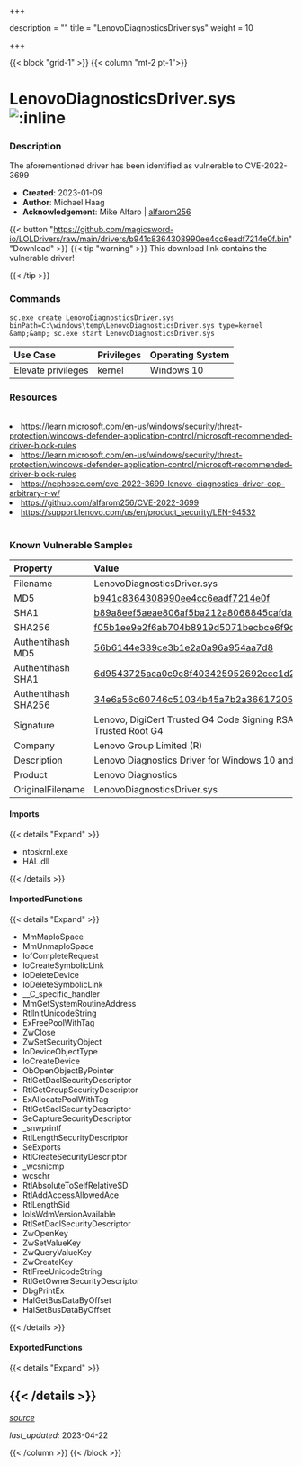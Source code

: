 +++

description = ""
title = "LenovoDiagnosticsDriver.sys"
weight = 10

+++


{{< block "grid-1" >}}
{{< column "mt-2 pt-1">}}


# LenovoDiagnosticsDriver.sys ![:inline](/images/twitter_verified.png) 


### Description

The aforementioned driver has been identified as vulnerable to CVE-2022-3699

- **Created**: 2023-01-09
- **Author**: Michael Haag
- **Acknowledgement**: Mike Alfaro | [alfarom256](https://twitter.com/alfarom256)

{{< button "https://github.com/magicsword-io/LOLDrivers/raw/main/drivers/b941c8364308990ee4cc6eadf7214e0f.bin" "Download" >}}
{{< tip "warning" >}}
This download link contains the vulnerable driver!

{{< /tip >}}

### Commands

```
sc.exe create LenovoDiagnosticsDriver.sys binPath=C:\windows\temp\LenovoDiagnosticsDriver.sys type=kernel &amp;&amp; sc.exe start LenovoDiagnosticsDriver.sys
```

| Use Case | Privileges | Operating System | 
|:---- | ---- | ---- |
| Elevate privileges | kernel | Windows 10 |

### Resources
<br>
<li><a href=" https://learn.microsoft.com/en-us/windows/security/threat-protection/windows-defender-application-control/microsoft-recommended-driver-block-rules"> https://learn.microsoft.com/en-us/windows/security/threat-protection/windows-defender-application-control/microsoft-recommended-driver-block-rules</a></li>
<li><a href="https://learn.microsoft.com/en-us/windows/security/threat-protection/windows-defender-application-control/microsoft-recommended-driver-block-rules">https://learn.microsoft.com/en-us/windows/security/threat-protection/windows-defender-application-control/microsoft-recommended-driver-block-rules</a></li>
<li><a href="https://nephosec.com/cve-2022-3699-lenovo-diagnostics-driver-eop-arbitrary-r-w/">https://nephosec.com/cve-2022-3699-lenovo-diagnostics-driver-eop-arbitrary-r-w/</a></li>
<li><a href="https://github.com/alfarom256/CVE-2022-3699">https://github.com/alfarom256/CVE-2022-3699</a></li>
<li><a href="https://support.lenovo.com/us/en/product_security/LEN-94532">https://support.lenovo.com/us/en/product_security/LEN-94532</a></li>
<br>

### Known Vulnerable Samples

| Property           | Value |
|:-------------------|:------|
| Filename           | LenovoDiagnosticsDriver.sys |
| MD5                | [b941c8364308990ee4cc6eadf7214e0f](https://www.virustotal.com/gui/file/b941c8364308990ee4cc6eadf7214e0f) |
| SHA1               | [b89a8eef5aeae806af5ba212a8068845cafdab6f](https://www.virustotal.com/gui/file/b89a8eef5aeae806af5ba212a8068845cafdab6f) |
| SHA256             | [f05b1ee9e2f6ab704b8919d5071becbce6f9d0f9d0ba32a460c41d5272134abe](https://www.virustotal.com/gui/file/f05b1ee9e2f6ab704b8919d5071becbce6f9d0f9d0ba32a460c41d5272134abe) |
| Authentihash MD5   | [56b6144e389ce3b1e2a0a96a954aa7d8](https://www.virustotal.com/gui/search/authentihash%253A56b6144e389ce3b1e2a0a96a954aa7d8) |
| Authentihash SHA1  | [6d9543725aca0c9c8f403425952692ccc1d2d7f2](https://www.virustotal.com/gui/search/authentihash%253A6d9543725aca0c9c8f403425952692ccc1d2d7f2) |
| Authentihash SHA256| [34e6a56c60746c51034b45a7b2a36617205b598d0bbcc695f92404605a0975d5](https://www.virustotal.com/gui/search/authentihash%253A34e6a56c60746c51034b45a7b2a36617205b598d0bbcc695f92404605a0975d5) |
| Signature         | Lenovo, DigiCert Trusted G4 Code Signing RSA4096 SHA384 2021 CA1, DigiCert Trusted Root G4   |
| Company           | Lenovo Group Limited (R) |
| Description       | Lenovo Diagnostics Driver for Windows 10 and later. |
| Product           | Lenovo Diagnostics |
| OriginalFilename  | LenovoDiagnosticsDriver.sys |


#### Imports
{{< details "Expand" >}}
* ntoskrnl.exe
* HAL.dll

{{< /details >}}
#### ImportedFunctions
{{< details "Expand" >}}
* MmMapIoSpace
* MmUnmapIoSpace
* IofCompleteRequest
* IoCreateSymbolicLink
* IoDeleteDevice
* IoDeleteSymbolicLink
* __C_specific_handler
* MmGetSystemRoutineAddress
* RtlInitUnicodeString
* ExFreePoolWithTag
* ZwClose
* ZwSetSecurityObject
* IoDeviceObjectType
* IoCreateDevice
* ObOpenObjectByPointer
* RtlGetDaclSecurityDescriptor
* RtlGetGroupSecurityDescriptor
* ExAllocatePoolWithTag
* RtlGetSaclSecurityDescriptor
* SeCaptureSecurityDescriptor
* _snwprintf
* RtlLengthSecurityDescriptor
* SeExports
* RtlCreateSecurityDescriptor
* _wcsnicmp
* wcschr
* RtlAbsoluteToSelfRelativeSD
* RtlAddAccessAllowedAce
* RtlLengthSid
* IoIsWdmVersionAvailable
* RtlSetDaclSecurityDescriptor
* ZwOpenKey
* ZwSetValueKey
* ZwQueryValueKey
* ZwCreateKey
* RtlFreeUnicodeString
* RtlGetOwnerSecurityDescriptor
* DbgPrintEx
* HalGetBusDataByOffset
* HalSetBusDataByOffset

{{< /details >}}
#### ExportedFunctions
{{< details "Expand" >}}

{{< /details >}}
-----



[*source*](https://github.com/magicsword-io/LOLDrivers/tree/main/yaml/lenovodiagnosticsdriver.yaml)

*last_updated:* 2023-04-22








{{< /column >}}
{{< /block >}}
